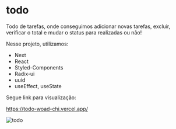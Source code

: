 # todo
Todo de tarefas, onde conseguimos adicionar novas tarefas, excluir, verificar o total e mudar o status para realizadas ou não!

Nesse projeto, utilizamos: 
  * Next
  * React
  * Styled-Components
  * Radix-ui
  * uuid
  * useEffect, useState

Segue link para visualização: 

https://todo-woad-chi.vercel.app/

![todo](https://user-images.githubusercontent.com/11169770/228945245-886ab92f-f223-4c59-8262-54271a454d6c.png)
